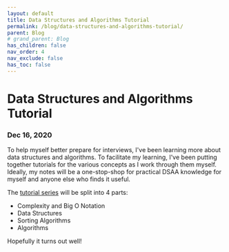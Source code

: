 ```yaml
---
layout: default
title: Data Structures and Algorithms Tutorial
permalink: /blog/data-structures-and-algorithms-tutorial/
parent: Blog
# grand_parent: Blog
has_children: false
nav_order: 4
nav_exclude: false
has_toc: false
---
```


# Data Structures and Algorithms Tutorial
### Dec 16, 2020

To help myself better prepare for interviews, I've been learning more about data structures and algorithms.
To facilitate my learning, I've been putting together tutorials for the various concepts as I work through them myself.
Ideally, my notes will be a one-stop-shop for practical DSAA knowledge for myself and anyone else who finds it useful.

The [tutorial series](/tutorials-cheat-sheets/data-structures-and-algorithms/) will be split into 4 parts:
- Complexity and Big O Notation
- Data Structures
- Sorting Algorithms
- Algorithms

Hopefully it turns out well!